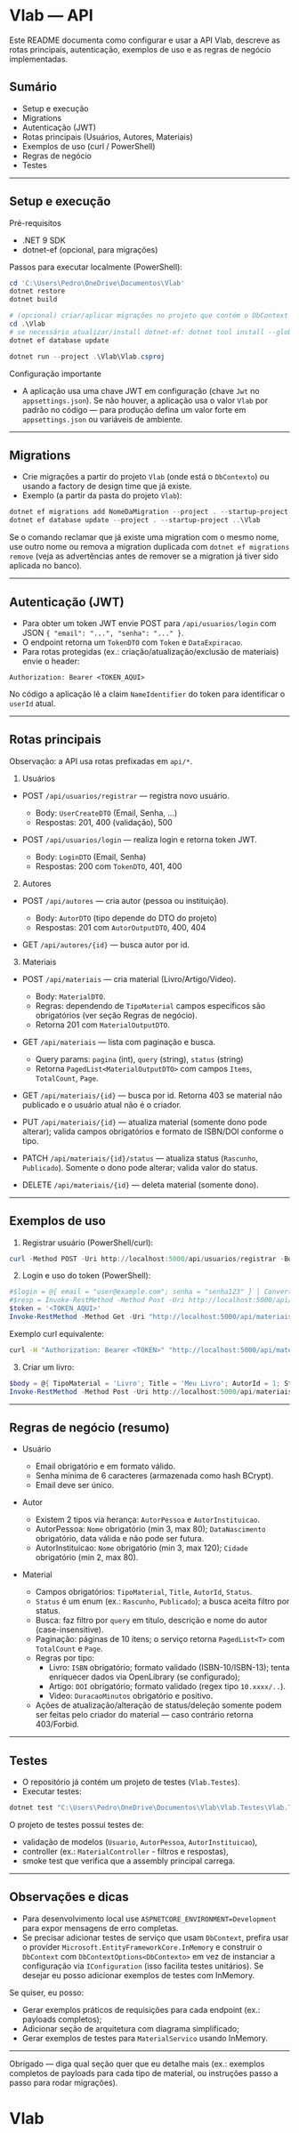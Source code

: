 # Vlab — API

Este README documenta como configurar e usar a API Vlab, descreve as rotas principais, autenticação, exemplos de uso e as regras de negócio implementadas.

## Sumário

- Setup e execução
- Migrations
- Autenticação (JWT)
- Rotas principais (Usuários, Autores, Materiais)
- Exemplos de uso (curl / PowerShell)
- Regras de negócio
- Testes

---

## Setup e execução

Pré-requisitos
- .NET 9 SDK
- dotnet-ef (opcional, para migrações)

Passos para executar localmente (PowerShell):

```powershell
cd 'C:\Users\Pedro\OneDrive\Documentos\Vlab'
dotnet restore
dotnet build

# (opcional) criar/aplicar migrações no projeto que contém o DbContext
cd .\Vlab
# se necessário atualizar/install dotnet-ef: dotnet tool install --global dotnet-ef
dotnet ef database update

dotnet run --project .\Vlab\Vlab.csproj
```

Configuração importante
- A aplicação usa uma chave JWT em configuração (chave `Jwt` no `appsettings.json`). Se não houver, a aplicação usa o valor `Vlab` por padrão no código — para produção defina um valor forte em `appsettings.json` ou variáveis de ambiente.

---

## Migrations

- Crie migrações a partir do projeto `Vlab` (onde está o `DbContexto`) ou usando a factory de design time que já existe.
- Exemplo (a partir da pasta do projeto `Vlab`):

```powershell
dotnet ef migrations add NomeDaMigration --project . --startup-project ..\Vlab
dotnet ef database update --project . --startup-project ..\Vlab
```

Se o comando reclamar que já existe uma migration com o mesmo nome, use outro nome ou remova a migration duplicada com `dotnet ef migrations remove` (veja as advertências antes de remover se a migration já tiver sido aplicada no banco).

---

## Autenticação (JWT)

- Para obter um token JWT envie POST para `/api/usuarios/login` com JSON `{ "email": "...", "senha": "..." }`.
- O endpoint retorna um `TokenDTO` com `Token` e `DataExpiracao`.
- Para rotas protegidas (ex.: criação/atualização/exclusão de materiais) envie o header:

```
Authorization: Bearer <TOKEN_AQUI>
```

No código a aplicação lê a claim `NameIdentifier` do token para identificar o `userId` atual.

---

## Rotas principais

Observação: a API usa rotas prefixadas em `api/*`.

1) Usuários

- POST `/api/usuarios/registrar` — registra novo usuário.
  - Body: `UserCreateDTO` (Email, Senha, ...)
  - Respostas: 201, 400 (validação), 500

- POST `/api/usuarios/login` — realiza login e retorna token JWT.
  - Body: `LoginDTO` (Email, Senha)
  - Respostas: 200 com `TokenDTO`, 401, 400

2) Autores

- POST `/api/autores` — cria autor (pessoa ou instituição).
  - Body: `AutorDTO` (tipo depende do DTO do projeto)
  - Respostas: 201 com `AutorOutputDTO`, 400, 404

- GET `/api/autores/{id}` — busca autor por id.

3) Materiais

- POST `/api/materiais` — cria material (Livro/Artigo/Video).
  - Body: `MaterialDTO`.
  - Regras: dependendo de `TipoMaterial` campos específicos são obrigatórios (ver seção Regras de negócio).
  - Retorna 201 com `MaterialOutputDTO`.

- GET `/api/materiais` — lista com paginação e busca.
  - Query params: `pagina` (int), `query` (string), `status` (string)
  - Retorna `PagedList<MaterialOutputDTO>` com campos `Items`, `TotalCount`, `Page`.

- GET `/api/materiais/{id}` — busca por id. Retorna 403 se material não publicado e o usuário atual não é o criador.

- PUT `/api/materiais/{id}` — atualiza material (somente dono pode alterar); valida campos obrigatórios e formato de ISBN/DOI conforme o tipo.

- PATCH `/api/materiais/{id}/status` — atualiza status (`Rascunho`, `Publicado`). Somente o dono pode alterar; valida valor do status.

- DELETE `/api/materiais/{id}` — deleta material (somente dono).

---

## Exemplos de uso

1) Registrar usuário (PowerShell/curl):

```powershell
curl -Method POST -Uri http://localhost:5000/api/usuarios/registrar -Body (ConvertTo-Json @{ email = "user@example.com"; senha = "senha123" }) -ContentType "application/json"
```

2) Login e uso do token (PowerShell):

```powershell
#$login = @{ email = "user@example.com"; senha = "senha123" } | ConvertTo-Json
#$resp = Invoke-RestMethod -Method Post -Uri http://localhost:5000/api/usuarios/login -Body $login -ContentType 'application/json'
$token = '<TOKEN_AQUI>'
Invoke-RestMethod -Method Get -Uri "http://localhost:5000/api/materiais?pagina=1" -Headers @{ Authorization = "Bearer $token" }
```

Exemplo curl equivalente:

```bash
curl -H "Authorization: Bearer <TOKEN>" "http://localhost:5000/api/materiais?pagina=1&query=termo"
```

3) Criar um livro:

```powershell
$body = @{ TipoMaterial = 'Livro'; Title = 'Meu Livro'; AutorId = 1; Status = 'Publicado'; ISBN = '9783161484100' } | ConvertTo-Json
Invoke-RestMethod -Method Post -Uri http://localhost:5000/api/materiais -Body $body -ContentType 'application/json' -Headers @{ Authorization = "Bearer $token" }
```

---

## Regras de negócio (resumo)

- Usuário
  - Email obrigatório e em formato válido.
  - Senha mínima de 6 caracteres (armazenada como hash BCrypt).
  - Email deve ser único.

- Autor
  - Existem 2 tipos via herança: `AutorPessoa` e `AutorInstituicao`.
  - AutorPessoa: `Nome` obrigatório (min 3, max 80); `DataNascimento` obrigatório, data válida e não pode ser futura.
  - AutorInstituicao: `Nome` obrigatório (min 3, max 120); `Cidade` obrigatório (min 2, max 80).

- Material
  - Campos obrigatórios: `TipoMaterial`, `Title`, `AutorId`, `Status`.
  - `Status` é um enum (ex.: `Rascunho`, `Publicado`); a busca aceita filtro por status.
  - Busca: faz filtro por `query` em título, descrição e nome do autor (case-insensitive).
  - Paginação: páginas de 10 itens; o serviço retorna `PagedList<T>` com `TotalCount` e `Page`.
  - Regras por tipo:
    - Livro: `ISBN` obrigatório; formato validado (ISBN-10/ISBN-13); tenta enriquecer dados via OpenLibrary (se configurado);
    - Artigo: `DOI` obrigatório; formato validado (regex tipo `10.xxxx/..`).
    - Video: `DuracaoMinutos` obrigatório e positivo.
  - Ações de atualização/alteração de status/deleção somente podem ser feitas pelo criador do material — caso contrário retorna 403/Forbid.

---

## Testes

- O repositório já contém um projeto de testes (`Vlab.Testes`).
- Executar testes:

```powershell
dotnet test "C:\Users\Pedro\OneDrive\Documentos\Vlab\Vlab.Testes\Vlab.Testes.csproj"
```

O projeto de testes possui testes de:
- validação de modelos (`Usuario`, `AutorPessoa`, `AutorInstituicao`),
- controller (ex.: `MaterialController` - filtros e respostas),
- smoke test que verifica que a assembly principal carrega.

---

## Observações e dicas

- Para desenvolvimento local use `ASPNETCORE_ENVIRONMENT=Development` para expor mensagens de erro completas.
- Se precisar adicionar testes de serviço que usam `DbContext`, prefira usar o provider `Microsoft.EntityFrameworkCore.InMemory` e construir o `DbContext` com `DbContextOptions<DbContexto>` em vez de instanciar a configuração via `IConfiguration` (isso facilita testes unitários). Se desejar eu posso adicionar exemplos de testes com InMemory.

Se quiser, eu posso:
- Gerar exemplos práticos de requisições para cada endpoint (ex.: payloads completos);
- Adicionar seção de arquitetura com diagrama simplificado;
- Gerar exemplos de testes para `MaterialServico` usando InMemory.

---

Obrigado — diga qual seção quer que eu detalhe mais (ex.: exemplos completos de payloads para cada tipo de material, ou instruções passo a passo para rodar migrações).
# Vlab